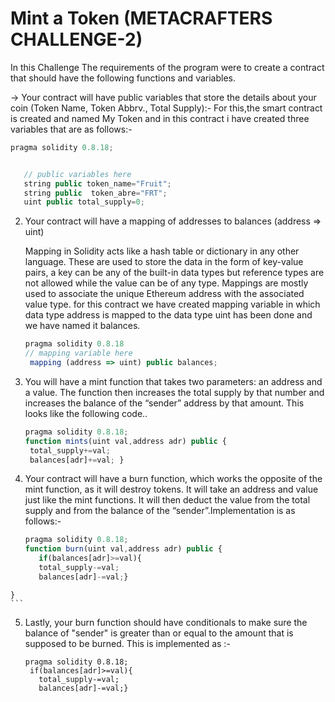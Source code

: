 # Mint a Token (METACRAFTERS CHALLENGE-2)
In this Challenge The requirements of the program were to create a contract that should have the following functions and variables.

-> Your contract will have public variables that store the details about your coin (Token Name, Token Abbrv., Total Supply):-
For this,the smart contract is created and named My Token and in this contract i have created three variables that are as follows:-
 ```javascript
pragma solidity 0.8.18;


    // public variables here
    string public token_name="Fruit";
    string public  token_abre="FRT";
    uint public total_supply=0;

```
2. Your contract will have a mapping of addresses to balances (address => uint)
   
   Mapping in Solidity acts like a hash table or dictionary in any other language. These are used to store the data in the form of key-value pairs, a key can be any of the built-in data types but reference types are not allowed while the value can be of any type. Mappings are mostly used to associate the unique Ethereum address with the associated value type.
   for this contract we have created  mapping variable  in which data type  address is mapped to the data type uint has been done and we have named it balances.
   ```javascript
   pragma solidity 0.8.18
   // mapping variable here
    mapping (address => uint) public balances;


   ```

  3. You will have a mint function that takes two parameters: an address and a value. 
       The function then increases the total supply by that number and increases the balance 
       of the “sender” address by that amount.
       This looks like the following code..
       ```javascript
       pragma solidity 0.8.18;
       function mints(uint val,address adr) public {
        total_supply+=val;
        balances[adr]+=val; }
       ```
     
  4. Your contract will have a burn function, which works the opposite of the mint function, as it will destroy tokens. 
       It will take an address and value just like the mint functions. It will then deduct the value from the total supply 
       and from the balance of the “sender”.Implementation is as follows:-
     
     ```javascript
     pragma solidity 0.8.18;
     function burn(uint val,address adr) public {
        if(balances[adr]>=val){
        total_supply-=val;
        balances[adr]-=val;}
    }
    ```
    
  5. Lastly, your burn function should have conditionals to make sure the balance of "sender" is greater than or equal 
       to the amount that is supposed to be burned. This is implemented as :-
     ```javascipt
     pragma solidity 0.8.18;
      if(balances[adr]>=val){
        total_supply-=val;
        balances[adr]-=val;}
     ```
